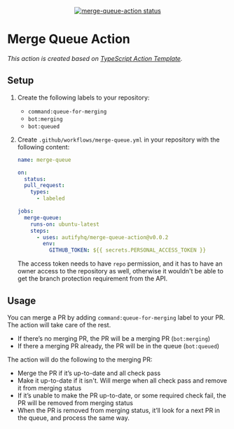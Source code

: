 <p align="center">
  <a href="https://github.com/autifyhq/merge-queue-action/actions"><img alt="merge-queue-action status" src="https://github.com/autifyhq/merge-queue-action/workflows/build-test/badge.svg"></a>
</p>

# Merge Queue Action

_This action is created based on [TypeScript Action Template](https://github.com/actions/typescript-action)._

## Setup

1. Create the following labels to your repository:
   - `command:queue-for-merging`
   - `bot:merging`
   - `bot:queued`
2. Create `.github/workflows/merge-queue.yml` in your repository with the following content:

   ```yml
   name: merge-queue

   on:
     status:
     pull_request:
       types:
         - labeled

   jobs:
     merge-queue:
       runs-on: ubuntu-latest
       steps:
         - uses: autifyhq/merge-queue-action@v0.0.2
           env:
             GITHUB_TOKEN: ${{ secrets.PERSONAL_ACCESS_TOKEN }}
   ```

   The access token needs to have `repo` permission, and it has to have an owner access to the repository as well, otherwise it wouldn't be able to get the branch protection requirement from the API.

## Usage

You can merge a PR by adding `command:queue-for-merging` label to your PR. The action will take care of the rest.

- If there’s no merging PR, the PR will be a merging PR (`bot:merging`)
- If there a merging PR already, the PR will be in the queue (`bot:queued`)

The action will do the following to the merging PR:

- Merge the PR if it’s up-to-date and all check pass
- Make it up-to-date if it isn't. Will merge when all check pass and remove it from merging status
- If it’s unable to make the PR up-to-date, or some required check fail, the PR will be removed from merging status
- When the PR is removed from merging status, it’ll look for a next PR in the queue, and process the same way.
